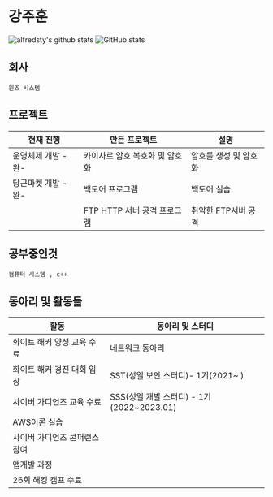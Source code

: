 
# 강주훈

![alfredsty's github stats](https://github-readme-stats.vercel.app/api/top-langs/?username=rkdwngns&show_icons=true&hide_border=true&title_color=004386&icon_color=004386&layout=compact)
 ![GitHub stats](https://github-readme-stats.vercel.app/api?username=rkdwngns&&show_icons=true&theme=codeSTACKr)
 
 ## 회사
    윈즈 시스템
## 프로젝트
|현재 진행|만든 프로젝트|설명|
|------|---|---|
|운영체제 개발 -완- |카이사르 암호 복호화 및 암호화|암호를 생성 및 암호화|
|당근마켓 개발 -완- |백도어 프로그램|백도어 실습|
||FTP HTTP 서버 공격 프로그램|취약한 FTP서버 공격|

## 공부중인것
    컴퓨터 시스템 , c++

## 동아리 및 활동들
|활동|동아리 및 스터디|
|------|---|
|화이트 해커 양성 교육 수료|네트워크 동아리|
|화이트 해커 경진 대회 입상|SST(성일 보안 스터디)- 1기(2021~ )|
|사이버 가디언즈 교육 수료|SSS(성일 개발 스터디) - 1기(2022~2023.01)|
 |AWS이론 실습||
  |사이버 가디언즈 콘퍼런스 참여||
|앱개발 과정||
|26회 해킹 캠프 수료||
